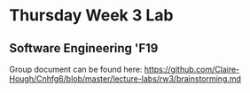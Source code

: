 # Thursday Week 3 Lab
## Software Engineering 'F19

Group document can be found here: https://github.com/Claire-Hough/Cnhfg6/blob/master/lecture-labs/rw3/brainstorming.md

